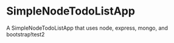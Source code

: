 # SimpleNodeTodoListApp
A SimpleNodeTodoListApp that uses node, express, mongo, and bootstrap!test2
